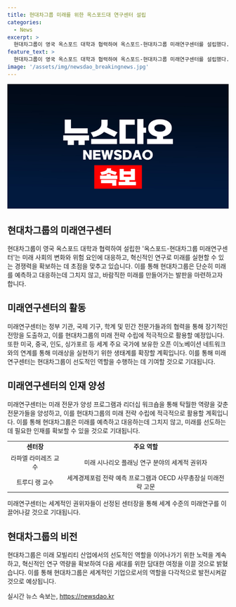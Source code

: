 ```yaml
---
title: 현대차그룹 미래를 위한 옥스포드대 연구센터 설립
categories:
  - News
excerpt: >
  현대차그룹이 영국 옥스포드 대학과 협력하여 옥스포드-현대차그룹 미래연구센터를 설립했다. 이를 통해 미래 사회의 변화와 위험에 대응하고, 혁신적인 연구를 통해 미래를 모색할 예정이다. 또한, 세계적인 권위자들이 이를 이끌 것으로 기대되며, 현대차그룹은 미래 전략 수립을 위해 다양한 프로그램을 펼칠 예정이다. 미래연구센터는 미래 모빌리티 산업에서도 선도적인 역할을 수행할 것으로 기대된다.
feature_text: >
  현대차그룹이 영국 옥스포드 대학과 협력하여 옥스포드-현대차그룹 미래연구센터를 설립했다. 이를 통해 미래 사회의 변화와 위험에 대응하고, 혁신적인 연구를 통해 미래를 모색할 예정이다. 또한, 세계적인 권위자들이 이를 이끌 것으로 기대되며, 현대차그룹은 미래 전략 수립을 위해 다양한 프로그램을 펼칠 예정이다. 미래연구센터는 미래 모빌리티 산업에서도 선도적인 역할을 수행할 것으로 기대된다.
image: '/assets/img/newsdao_breakingnews.jpg'
---
```


<p><img src="/assets/img/newsdao_breakingnews.jpg" alt="bookingtag 속보" /></p>

<h2 data-ke-size="size26">현대차그룹의 미래연구센터</h2>

<p data-ke-size="size16">현대차그룹이 영국 옥스포드 대학과 협력하여 설립한 '옥스포드-현대차그룹 미래연구센터'는 미래 사회의 변화와 위험 요인에 대응하고, 혁신적인 연구로 미래를 실현할 수 있는 경쟁력을 확보하는 데 초점을 맞추고 있습니다. 이를 통해 현대차그룹은 단순히 미래를 예측하고 대응하는데 그치지 않고, 바람직한 미래를 만들어가는 발판을 마련하고자 합니다.</p>

<h2 data-ke-size="size26">미래연구센터의 활동</h2>

<p data-ke-size="size16">미래연구센터는 정부 기관, 국제 기구, 학계 및 민간 전문가들과의 협력을 통해 장기적인 전망을 도출하고, 이를 현대차그룹의 미래 전략 수립에 적극적으로 활용할 예정입니다. 또한 미국, 중국, 인도, 싱가포르 등 세계 주요 국가에 보유한 오픈 이노베이션 네트워크와의 연계를 통해 미래상을 실현하기 위한 생태계를 확장할 계획입니다. 이를 통해 미래연구센터는 현대차그룹이 선도적인 역할을 수행하는 데 기여할 것으로 기대됩니다.</p>

<h2 data-ke-size="size26">미래연구센터의 인재 양성</h2>

<p data-ke-size="size16">미래연구센터는 미래 전문가 양성 프로그램과 리더십 워크숍을 통해 탁월한 역량을 갖춘 전문가들을 양성하고, 이를 현대차그룹의 미래 전략 수립에 적극적으로 활용할 계획입니다. 이를 통해 현대차그룹은 미래를 예측하고 대응하는데 그치지 않고, 미래를 선도하는데 필요한 인재를 확보할 수 있을 것으로 기대됩니다.</p>

<table>
   <tr>
      <td style="text-align: center; height: 17px;"><b>센터장</b></td>
      <td style="text-align: center; height: 17px;"><b>주요 역할</b></td>
   </tr>
   <tr>
      <td style="text-align: center; height: 17px;">라파엘 라미레즈 교수</td>
      <td style="text-align: center; height: 17px;">미래 시나리오 플래닝 연구 분야의 세계적 권위자</td>
   </tr>
   <tr>
      <td style="text-align: center; height: 17px;">트루디 랭 교수</td>
      <td style="text-align: center; height: 17px;">세계경제포럼 전략 예측 프로그램과 OECD 사무총장실 미래전략 고문</td>
   </tr>
</table>

<p data-ke-size="size16">미래연구센터는 세계적인 권위자들이 선정된 센터장을 통해 세계 수준의 미래연구를 이끌어나갈 것으로 기대됩니다.</p>

<h2 data-ke-size="size26">현대차그룹의 비전</h2>

<p data-ke-size="size16">현대차그룹은 미래 모빌리티 산업에서의 선도적인 역할을 이어나가기 위한 노력을 계속하고, 혁신적인 연구 역량을 확보하여 다음 세대를 위한 담대한 여정을 이끌 것으로 밝혔습니다. 이를 통해 현대차그룹은 세계적인 기업으로서의 역할을 다각적으로 발전시켜갈 것으로 예상됩니다.</p>
실시간 뉴스 속보는, <a href="https://newsdao.kr" rel="dofollow">https://newsdao.kr</a>


